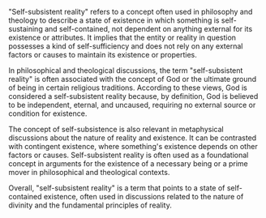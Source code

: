 "Self-subsistent reality" refers to a concept often used in philosophy and theology to describe a state of existence in which something is self-sustaining and self-contained, not dependent on anything external for its existence or attributes. It implies that the entity or reality in question possesses a kind of self-sufficiency and does not rely on any external factors or causes to maintain its existence or properties.

In philosophical and theological discussions, the term "self-subsistent reality" is often associated with the concept of God or the ultimate ground of being in certain religious traditions. According to these views, God is considered a self-subsistent reality because, by definition, God is believed to be independent, eternal, and uncaused, requiring no external source or condition for existence.

The concept of self-subsistence is also relevant in metaphysical discussions about the nature of reality and existence. It can be contrasted with contingent existence, where something's existence depends on other factors or causes. Self-subsistent reality is often used as a foundational concept in arguments for the existence of a necessary being or a prime mover in philosophical and theological contexts.

Overall, "self-subsistent reality" is a term that points to a state of self-contained existence, often used in discussions related to the nature of divinity and the fundamental principles of reality.
